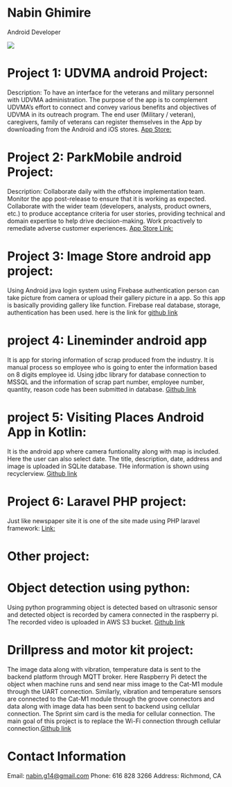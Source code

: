 # Nabin Ghimire
Android Developer

![](/githubimagenabin.jpg)

# Project 1: UDVMA android Project:
Description: To have an interface for the veterans and military personnel with UDVMA administration. The purpose of the app is to complement UDVMA’s effort to connect and convey various benefits and objectives of UDVMA in its outreach program. The end user (Military / veteran), caregivers, family of veterans can register themselves in the App by downloading from the Android and iOS stores.
[App Store:](https://play.google.com/store/apps/details?id=com.udvma.utah)

# Project 2: ParkMobile android Project:
Description: Collaborate daily with the offshore implementation team. Monitor the app post-release to ensure that it is working as expected. Collaborate with the wider team (developers, analysts, product owners, etc.) to produce acceptance criteria for user stories, providing technical and domain expertise to help drive decision-making. Work proactively to remediate adverse customer experiences.
[App Store Link:](https://play.google.com/store/apps/details?id=net.sharewire.parkmobilev2)

# Project 3: Image Store android app project:
Using Android java login system using Firebase authentication person can take picture from camera or upload their gallery picture in a app. So this app is basically providing gallery like function. Firebase real database, storage, authentication has been used.
here is the link for [github link](https://github.com/nabin-g/imageStoreApp)

# project 4: Lineminder android app
It is app for storing information of scrap produced from the industry. It is manual process so employee who is going to enter the information based on 8 digits employee id. Using jdbc library for database connection to MSSQL and the information of scrap part number, employee number, quantity, reason code has been submitted in database. 
[Github link]()

# project 5: Visiting Places Android App in Kotlin:
It is the android app where camera funtionality along with map is included. Here the user can also select date. The title, description, date, address and image is uploaded in SQLite database. THe information is shown using recyclerview. 
[Github link](https://github.com/nabin-g/visitingPlacesInKotlin)

# Project 6: Laravel PHP project:
Just like newspaper site it is one of the site made using PHP laravel framework:
[Link:](https://worldpedia.info/)

# Other project:
  # Object detection using python:
   Using python programming object is detected based on ultrasonic sensor and detected object is recorded by camera connected in the raspberry pi. The recorded video is uploaded    in AWS S3 bucket. 
   [Github link](https://github.com/nabin-g/objectdetection)

 # Drillpress and motor kit project: 
  The image data along with vibration, temperature data is sent to the backend platform through MQTT broker. Here Raspberry Pi detect the object when machine runs and send near   miss image to the Cat-M1 module through the UART connection. Similarly, vibration and temperature sensors are connected to the Cat-M1 module through the groove connectors and   data along with image data has been sent to backend using cellular connection. The Sprint sim card is the media for cellular connection. The main goal of this project is to     replace the Wi-Fi connection through cellular connection.[Github link](https://github.com/nabin-g/drillpress)
    
# Contact Information
Email: nabin.g14@gmail.com
Phone: 616 828 3266
Address: Richmond, CA
